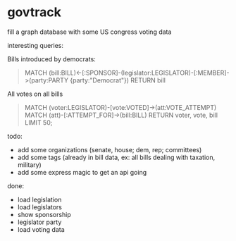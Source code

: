 # govtrack
fill a graph database with some US congress voting data

interesting queries:

Bills introduced by democrats:
>MATCH (bill:BILL)<-[:SPONSOR]-(legislator:LEGISLATOR)-[:MEMBER]->(party:PARTY {party:"Democrat"}) 
>RETURN bill

All votes on all bills
>MATCH (voter:LEGISLATOR)-[vote:VOTED]->(att:VOTE_ATTEMPT)
>MATCH (att)-[:ATTEMPT_FOR]->(bill:BILL)
>RETURN voter, vote, bill
>LIMIT 50;

todo:
 - add some organizations (senate, house; dem, rep; committees)
 - add some tags (already in bill data, ex: all bills dealing with taxation, military)
 - add some express magic to get an api going

done:
- load legislation
- load legislators
- show sponsorship
- legislator party
- load voting data
